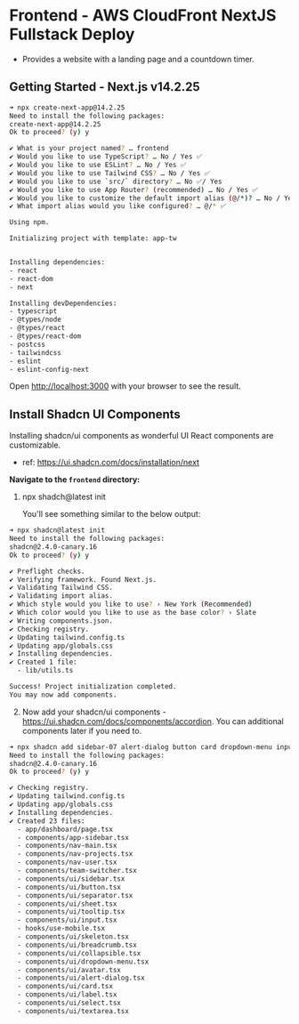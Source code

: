 # Frontend - AWS CloudFront NextJS Fullstack Deploy

- Provides a website with a landing page and a countdown timer.

## Getting Started - Next.js v14.2.25

```bash
➜ npx create-next-app@14.2.25
Need to install the following packages:
create-next-app@14.2.25
Ok to proceed? (y) y

✔ What is your project named? … frontend
✔ Would you like to use TypeScript? … No / Yes ✅
✔ Would you like to use ESLint? … No / Yes ✅
✔ Would you like to use Tailwind CSS? … No / Yes ✅
✔ Would you like to use `src/` directory? … No ✅/ Yes
✔ Would you like to use App Router? (recommended) … No / Yes ✅
✔ Would you like to customize the default import alias (@/*)? … No / Yes ✅
✔ What import alias would you like configured? … @/* ✅

Using npm.

Initializing project with template: app-tw


Installing dependencies:
- react
- react-dom
- next

Installing devDependencies:
- typescript
- @types/node
- @types/react
- @types/react-dom
- postcss
- tailwindcss
- eslint
- eslint-config-next
```

Open [http://localhost:3000](http://localhost:3000) with your browser to see the result.

## Install Shadcn UI Components

Installing shadcn/ui components as wonderful UI React components are customizable.

- ref: https://ui.shadcn.com/docs/installation/next

**Navigate to the `frontend` directory:**

1. npx shadch@latest init

   You'll see something similar to the below output:

```bash
➜ npx shadcn@latest init
Need to install the following packages:
shadcn@2.4.0-canary.16
Ok to proceed? (y) y

✔ Preflight checks.
✔ Verifying framework. Found Next.js.
✔ Validating Tailwind CSS.
✔ Validating import alias.
✔ Which style would you like to use? › New York (Recommended)
✔ Which color would you like to use as the base color? › Slate
✔ Writing components.json.
✔ Checking registry.
✔ Updating tailwind.config.ts
✔ Updating app/globals.css
✔ Installing dependencies.
✔ Created 1 file:
  - lib/utils.ts

Success! Project initialization completed.
You may now add components.
```

2. Now add your shadcn/ui components - https://ui.shadcn.com/docs/components/accordion. You can additional components later if you need to.

```bash
➜ npx shadcn add sidebar-07 alert-dialog button card dropdown-menu input label select separator sheet skeleton textarea tooltip
Need to install the following packages:
shadcn@2.4.0-canary.16
Ok to proceed? (y) y

✔ Checking registry.
✔ Updating tailwind.config.ts
✔ Updating app/globals.css
✔ Installing dependencies.
✔ Created 23 files:
  - app/dashboard/page.tsx
  - components/app-sidebar.tsx
  - components/nav-main.tsx
  - components/nav-projects.tsx
  - components/nav-user.tsx
  - components/team-switcher.tsx
  - components/ui/sidebar.tsx
  - components/ui/button.tsx
  - components/ui/separator.tsx
  - components/ui/sheet.tsx
  - components/ui/tooltip.tsx
  - components/ui/input.tsx
  - hooks/use-mobile.tsx
  - components/ui/skeleton.tsx
  - components/ui/breadcrumb.tsx
  - components/ui/collapsible.tsx
  - components/ui/dropdown-menu.tsx
  - components/ui/avatar.tsx
  - components/ui/alert-dialog.tsx
  - components/ui/card.tsx
  - components/ui/label.tsx
  - components/ui/select.tsx
  - components/ui/textarea.tsx
```
